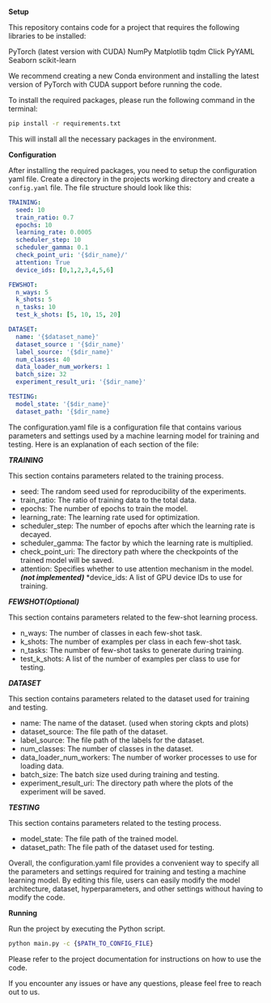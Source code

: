 
**Setup**

This repository contains code for a project that requires the following libraries to be installed:

PyTorch (latest version with CUDA)
NumPy
Matplotlib
tqdm
Click
PyYAML
Seaborn
scikit-learn

We recommend creating a new Conda environment and installing the latest version of PyTorch with CUDA support before running the code.

To install the required packages, please run the following command in the terminal:

```bash
pip install -r requirements.txt
```

This will install all the necessary packages in the environment.

**Configuration**

After installing the required packages, you need to setup the configuration yaml file.
Create a directory in the projects working directory and create a ```config.yaml``` file. The file structure should look like this:
```yaml
TRAINING:
  seed: 10
  train_ratio: 0.7
  epochs: 10
  learning_rate: 0.0005
  scheduler_step: 10
  scheduler_gamma: 0.1
  check_point_uri: '{$dir_name}/'
  attention: True
  device_ids: [0,1,2,3,4,5,6]

FEWSHOT:
  n_ways: 5
  k_shots: 5
  n_tasks: 10
  test_k_shots: [5, 10, 15, 20]

DATASET:
  name: '{$dataset_name}'
  dataset_source : '{$dir_name}'
  label_source: '{$dir_name}'
  num_classes: 40
  data_loader_num_workers: 1
  batch_size: 32
  experiment_result_uri: '{$dir_name}'

TESTING:
  model_state: '{$dir_name}'
  dataset_path: '{$dir_name}
```

The configuration.yaml file is a configuration file that contains various parameters and settings used by a machine learning model for training and testing. Here is an explanation of each section of the file:

***TRAINING***

This section contains parameters related to the training process.

* seed: The random seed used for reproducibility of the experiments.
* train_ratio: The ratio of training data to the total data.
* epochs: The number of epochs to train the model.
* learning_rate: The learning rate used for optimization.
* scheduler_step: The number of epochs after which the learning rate is decayed.
* scheduler_gamma: The factor by which the learning rate is multiplied.
* check_point_uri: The directory path where the checkpoints of the trained model will be saved.
* attention: Specifies whether to use attention mechanism in the model. ***(not implemented)***
*device_ids: A list of GPU device IDs to use for training.

***FEWSHOT(Optional)***

This section contains parameters related to the few-shot learning process.

* n_ways: The number of classes in each few-shot task.
* k_shots: The number of examples per class in each few-shot task.
* n_tasks: The number of few-shot tasks to generate during training.
* test_k_shots: A list of the number of examples per class to use for testing.

***DATASET***

This section contains parameters related to the dataset used for training and testing.

* name: The name of the dataset. (used when storing ckpts and plots)
* dataset_source: The file path of the dataset.
* label_source: The file path of the labels for the dataset.
* num_classes: The number of classes in the dataset.
* data_loader_num_workers: The number of worker processes to use for loading data.
* batch_size: The batch size used during training and testing.
* experiment_result_uri: The directory path where the plots of the experiment will be saved.

***TESTING***

This section contains parameters related to the testing process.

* model_state: The file path of the trained model.
* dataset_path: The file path of the dataset used for testing.

Overall, the configuration.yaml file provides a convenient way to specify all the parameters and settings required for training and testing a machine learning model. By editing this file, users can easily modify the model architecture, dataset, hyperparameters, and other settings without having to modify the code.

**Running**

Run the project by executing the Python script.
```bash 
python main.py -c {$PATH_TO_CONFIG_FILE}
```

Please refer to the project documentation for instructions on how to use the code.

If you encounter any issues or have any questions, please feel free to reach out to us.